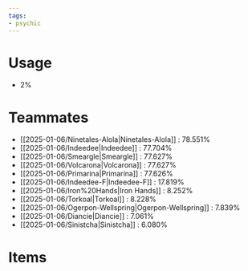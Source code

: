 ```yaml
---
tags:
- psychic
---
```

# Usage
- 2%
# Teammates
- [[2025-01-06/Ninetales-Alola|Ninetales-Alola]] : 78.551%
- [[2025-01-06/Indeedee|Indeedee]] : 77.704%
- [[2025-01-06/Smeargle|Smeargle]] : 77.627%
- [[2025-01-06/Volcarona|Volcarona]] : 77.627%
- [[2025-01-06/Primarina|Primarina]] : 77.626%
- [[2025-01-06/Indeedee-F|Indeedee-F]] : 17.819%
- [[2025-01-06/Iron%20Hands|Iron Hands]] : 8.252%
- [[2025-01-06/Torkoal|Torkoal]] : 8.228%
- [[2025-01-06/Ogerpon-Wellspring|Ogerpon-Wellspring]] : 7.839%
- [[2025-01-06/Diancie|Diancie]] : 7.061%
- [[2025-01-06/Sinistcha|Sinistcha]] : 6.080%
# Items